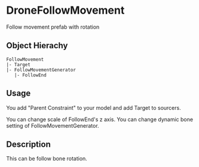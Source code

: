 # DroneFollowMovement
Follow movement prefab with rotation

## Object Hierachy

```
FollowMovement
|- Target 
|- FollowMovementGenerator
   |- FollowEnd
```

## Usage
You add "Parent Constraint" to your model and add Target to sourcers.

You can change scale of FollowEnd's z axis.
You can change dynamic bone setting of FollowMovementGenerator.

## Description
This can be follow bone rotation.
